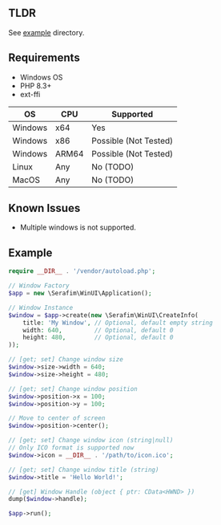 ## TLDR

See [example](/example) directory.

## Requirements

- Windows OS
- PHP 8.3+
- ext-ffi

| OS      | CPU   | Supported             |
|---------|-------|-----------------------|
| Windows | x64   | Yes                   |
| Windows | x86   | Possible (Not Tested) |
| Windows | ARM64 | Possible (Not Tested) |
| Linux   | Any   | No (TODO)             |
| MacOS   | Any   | No (TODO)             |

## Known Issues

- Multiple windows is not supported.

## Example

```php
require __DIR__ . '/vendor/autoload.php';

// Window Factory
$app = new \Serafim\WinUI\Application();

// Window Instance
$window = $app->create(new \Serafim\WinUI\CreateInfo(
    title: 'My Window', // Optional, default empty string
    width: 640,         // Optional, default 0
    height: 480,        // Optional, default 0
));

// [get; set] Change window size
$window->size->width = 640;
$window->size->height = 480;

// [get; set] Change window position
$window->position->x = 100;
$window->position->y = 100;

// Move to center of screen
$window->position->center();

// [get; set] Change window icon (string|null)
// Only ICO format is supported now 
$window->icon = __DIR__ . '/path/to/icon.ico';

// [get; set] Change window title (string)
$window->title = 'Hello World!';

// [get] Window Handle (object { ptr: CData<HWND> })
dump($window->handle);

$app->run();
```

